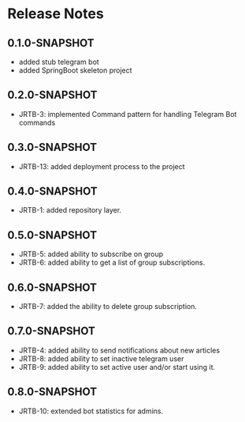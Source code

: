 # Release Notes

## 0.1.0-SNAPSHOT
*   added stub telegram bot
*	added SpringBoot skeleton project

## 0.2.0-SNAPSHOT

*   JRTB-3: implemented Command pattern for handling Telegram Bot commands

## 0.3.0-SNAPSHOT

*   JRTB-13: added deployment process to the project

## 0.4.0-SNAPSHOT

*   JRTB-1: added repository layer.

## 0.5.0-SNAPSHOT

*   JRTB-5: added ability to subscribe on group
*   JRTB-6: added ability to get a list of group subscriptions.

## 0.6.0-SNAPSHOT

*   JRTB-7: added the ability to delete group subscription.

## 0.7.0-SNAPSHOT

*   JRTB-4: added ability to send notifications about new articles
*   JRTB-8: added ability to set inactive telegram user
*   JRTB-9: added ability to set active user and/or start using it.

## 0.8.0-SNAPSHOT

*   JRTB-10: extended bot statistics for admins.